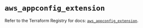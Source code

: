# `aws_appconfig_extension`

Refer to the Terraform Registry for docs: [`aws_appconfig_extension`](https://registry.terraform.io/providers/hashicorp/aws/6.15.0/docs/resources/appconfig_extension).
